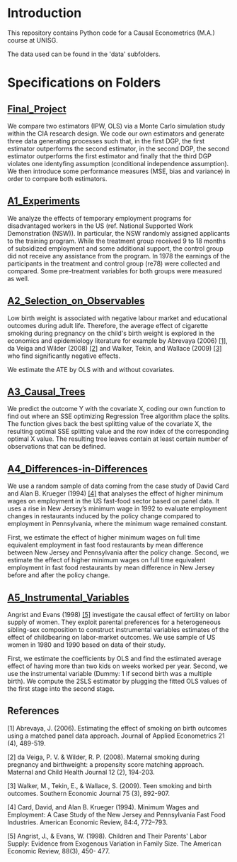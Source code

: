 # Introduction

This repository contains Python code for a Causal Econometrics (M.A.) course at UNISG.

The data used can be found in the 'data' subfolders.

# Specifications on Folders

## [Final_Project](https://github.com/nathaliemayor/Causal_Econometrics/tree/main/Final_Project)

We compare two estimators (IPW, OLS) via a Monte Carlo simulation study within the CIA research design. We code our own estimators and generate three data generating processes such that, in the first DGP, the first estimator outperforms the second estimator, in the second DGP, the second estimator outperforms the first estimator and finally that the third DGP violates one identyfing assumption (conditional independence assumption). We then introduce some performance measures (MSE, bias and variance) in order to compare both estimators.

## [A1_Experiments](https://github.com/nathaliemayor/Causal_Econometrics/tree/main/A1_Experiments)

We analyze the effects of temporary employment programs for disadvantaged workers in the US (ref. National Supported Work Demonstration (NSW)). In particular, the NSW randomly assigned applicants to the training program. While the treatment group received 9 to 18 months of subsidized employment and some additional support, the control group did not receive any assistance from the program. In 1978 the earnings of the participants in the treatment and control group (re78) were collected and compared. Some pre-treatment variables for both groups were measured as well. 

## [A2_Selection_on_Observables](https://github.com/nathaliemayor/Causal_Econometrics/tree/main/A2_Selection_on_Observables)

Low birth weight is associated with negative labour market and educational outcomes during adult life. Therefore, the average effect of cigarette smoking during pregnancy on the child's birth weight is explored in the economics and epidemiology literature for example by Abrevaya (2006) [[1]](#1), da Veiga and Wilder (2008) [[2]](#2) and Walker, Tekin, and Wallace (2009) [[3]](#3) who find significantly negative effects. 

We estimate the ATE by OLS with and without covariates.

## [A3_Causal_Trees](https://github.com/nathaliemayor/Causal_Econometrics/tree/main/A3_Causal_Trees)

We predict the outcome Y with the covariate X, coding our own function to find out where an SSE optimizing Regression Tree algorithm place the splits. The function gives back the best splitting value of the covariate X, the resulting optimal SSE splitting value and the row index of the corresponding optimal X value. The resulting tree leaves contain at least certain number of observations that can be defined. 

## [A4_Differences-in-Differences](https://github.com/nathaliemayor/Causal_Econometrics/tree/main/A4_Differences-in-Differences)
We use a random sample of data coming from the case study of David Card and Alan B. Krueger (1994) [[4]](#4) that analyses the effect of higher minimum wages on employment in the US fast-food sector based on panel data. It uses a rise in New Jersey’s minimum wage in 1992 to evaluate employment changes in restaurants induced by the policy change compared to employment in Pennsylvania, where the minimum wage remained constant. 

First, we estimate the effect of higher minimum wages on full time equivalent employment in fast food restaurants by mean difference between New Jersey and Pennsylvania after the policy change. Second, we estimate the effect of higher minimum wages on full time equivalent employment in fast food restaurants by mean difference in New Jersey before and after the policy change. 

## [A5_Instrumental_Variables](https://github.com/nathaliemayor/Causal_Econometrics/tree/main/A5_Instrumental_Variables)

Angrist and Evans (1998) [[5]](#5) investigate the causal effect of fertility on labor supply of women. They exploit parental preferences for a heterogeneous sibling-sex composition to construct instrumental variables estimates of the effect of childbearing on labor-market outcomes. We use sample of US women in 1980 and 1990 based on data of their study. 

First, we estimate the coefficients by OLS and find the estimated average effect of having more than two kids on weeks worked per year. Second, we use the instrumental variable (Dummy: 1 if second birth was a multiple birth). We compute the 2SLS estimator by plugging the fitted OLS values of the first stage into the second stage.

## References

<a id="1">[1]</a> 
Abrevaya, J. (2006). Estimating the effect of smoking on birth outcomes using a matched panel data approach. Journal of Applied Econometrics 21 (4), 489-519.

<a id="2">[2]</a> 
da Veiga, P. V. & Wilder, R. P. (2008). Maternal smoking during pregnancy and birthweight: a propensity score matching approach. Maternal and Child Health Journal 12 (2), 194-203.

<a id="3">[3]</a> 
Walker, M., Tekin, E., & Wallace, S. (2009). Teen smoking and birth outcomes. Southern Economic Journal 75 (3), 892-907.

<a id="4">[4]</a> 
Card, David, and Alan B. Krueger (1994). Minimum Wages and Employment: A Case Study of the New Jersey and Pennsylvania Fast Food Industries. American Economic Review, 84:4, 772–793.

<a id="5">[5]</a> 
Angrist, J., & Evans, W. (1998). Children and Their Parents' Labor Supply: Evidence from Exogenous Variation in Family Size. The American Economic Review, 88(3), 450- 477.


